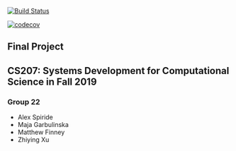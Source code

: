 [![Build Status](https://travis-ci.org/Crimson-Computing/cs207-FinalProject.svg?branch=master)](https://travis-ci.org/Crimson-Computing/cs207-FinalProject)

[![codecov](https://codecov.io/gh/Crimson-Computing/cs207-FinalProject/branch/master/graph/badge.svg)](https://codecov.io/gh/Crimson-Computing/cs207-FinalProject)

## Final Project
## CS207: Systems Development for Computational Science in Fall 2019 
### Group 22
- Alex Spiride
- Maja Garbulinska
- Matthew Finney
- Zhiying Xu

